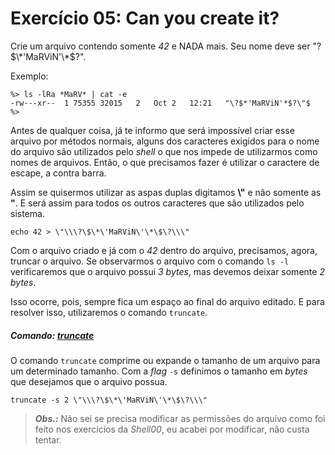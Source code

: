 # Exercício 05: Can you create it?

Crie um arquivo contendo somente _42_ e NADA mais. Seu nome deve ser "\?$\*'MaRViN'\*$\?".

Exemplo:

```text
%> ls -lRa *MaRV* | cat -e
-rw---xr--  1 75355 32015   2   Oct 2   12:21   "\?$*'MaRViN'*$?\"$
%>
```



Antes de qualquer coisa, já te informo que será impossível criar esse arquivo por métodos normais, alguns dos caracteres exigidos para o nome do arquivo são utilizados pelo _shell_ o que nos impede de utilizarmos como nomes de arquivos. Então, o que precisamos fazer é utilizar o caractere de escape, a contra barra.

Assim se quisermos utilizar as aspas duplas digitamos **\\"** e não somente as **\"**. E será assim para todos os outros caracteres que são utilizados pelo sistema.

```shell
echo 42 > \"\\\?\$\*\'MaRViN\'\*\$\?\\\"
```



Com o arquivo criado e já com o _42_ dentro do arquivo, precisamos, agora, truncar o arquivo. Se observarmos o arquivo com o comando `ls -l` verificaremos que o arquivo possui _3 bytes_, mas devemos deixar somente _2 bytes_.

Isso ocorre, pois, sempre fica um espaço ao final do arquivo editado. E para resolver isso, utilizaremos o comando `truncate`.



##### Comando: [truncate](https://man7.org/linux/man-pages/man1/truncate.1.html)

O comando `truncate` comprime ou expande o tamanho de um arquivo para um determinado tamanho. Com a _flag_ `-s` definimos o tamanho em _bytes_ que desejamos que o arquivo possua.

```shell
truncate -s 2 \"\\\?\$\*\'MaRViN\'\*\$\?\\\"
```



> ***Obs.:*** Não sei se precisa modificar as permissões do arquivo como foi feito nos exercícios da _Shell00_, eu acabei por modificar, não custa tentar.
